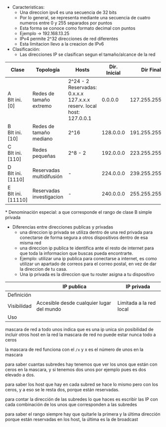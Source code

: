 - Caracteristicas:
	- Una direccion ipv4 es una secuencia de 32 bits
	- Por lo general, se representa mediante una secuencia de cuatro numeros entre 0 y 255 separados por puntos
	- Esta forma se conoce como formato decimal con puntos
	- Ejemplo -> 192.168.13.25
	- IPv4 permite 2^32 direcciones de red diferentes
	- Esta limitacion llevo a la creacion de IPv6
- Clasificación:
	- Las direcciones IP se clasifican segun el tamaño/alcance de la red

| Clase                      | Topología                | Hosts                                                                              | Dir. Inicial | Dir Final       | Dir Privadas |
| -------------------------- | ------------------------ | ---------------------------------------------------------------------------------- | ------------ | --------------- | ------------ |
| A<br>BIt ini.<br>\[0\]     | Redes de tamaño extremo  | 2^24 - 2<br>Reservadas:<br>0.x.x.x   127.x.x.x<br>reserv. local host:<br>127.0.0.1 | 0.0.0.0      | 127.255.255.255 |              |
| B<br>BIt ini.<br>\[10\]    | Redes de tamaño mediano  | 2^16                                                                               | 128.0.0.0    | 191.255.255.255 |              |
| C<br>BIt ini.<br>\[110\]   | Redes pequeñas           | 2^8 - 2                                                                            | 192.0.0.0    | 223.255.255.255 |              |
| D<br>BIt ini.<br>\[1110\]  | Reservadas multidifusión | -                                                                                  | 224.0.0.0    | 239.255.255.255 | -            |
| E<br>BIt ini.<br>\[11110\] | Reservadas investigacion | -                                                                                  | 240.0.0.0    | 255.255.255.255 | -            |
\* Denominación especial: a que corresponde el rango de clase B simple privada


- Diferencias entre direcciones publicas y privadas
	- una direccion ip privada se utiliza dentro de una red privada para conectarse de forma segura a otros dispositivos dentro de esa misma red
	- una direccion ip publica te identifica ante el resto de internet para que toda la informacion que buscas pueda encontrarte.
	- Ejemplo: utilizar una ip publica para conectarse a internet, es como utilizar un apartado de correos para el correo postal, en vez de dar la direccion de tu casa.
	- Una ip privada es la direccion que tu router asigna a tu dispositivo

|             | IP publica                                | IP privada              |
| ----------- | ----------------------------------------- | ----------------------- |
| Definición  |                                           |                         |
| Visibilidad | Accesible desde cualquier lugar del mundo | Limitada a la red local |
| Uso         |                                           |                         |
mascara de red a todo unos indica que es una ip unica sin posibilidad de incluir otros host en la red
la mascara de red no puede estar nunca todo a ceros

la mascara de red funciona con el `/x` y x es el número de unos en la mascara

para saber cuantas subredes hay tenemos que ver los unos que están con ceros en la mascara, y si tenemos dos unos por ejemplo pues es dos elevado a dos.

para saber los host que hay en cada subred se hace lo mismo pero con los ceros, y a eso se le resta dos, porque están reservadas.

para contar la dirección de las subredes lo que haces es escribir las IP con cada combinación de los unos que corresponden a las subredes

para saber el rango siempre hay que quitarle la primera y la última dirección porque están reservadas en los host, la última es la de broadcast